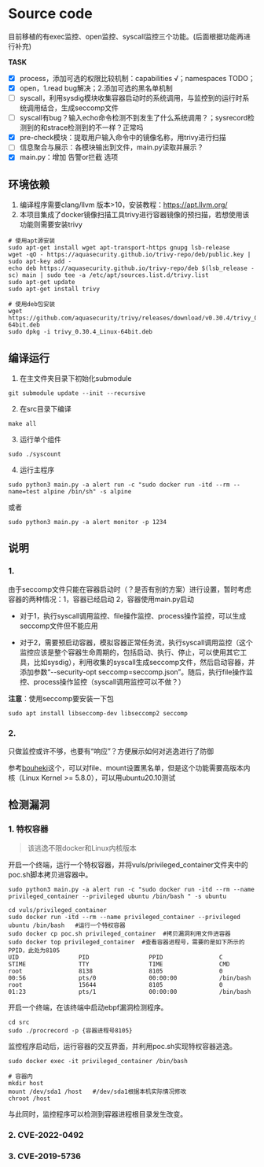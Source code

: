 # Source code

目前移植的有exec监控、open监控、syscall监控三个功能。(后面根据功能再进行补充)

**TASK**
* [x] process，添加可选的权限比较机制：capabilities √；namespaces TODO；
* [x] open，1.read bug解决；2.添加可选的黑名单机制
* [ ] syscall，利用sysdig模块收集容器启动时的系统调用，与监控到的运行时系统调用结合，生成seccomp文件
* [ ] syscall有bug？输入echo命令检测不到发生了什么系统调用？；sysrecord检测到的和strace检测到的不一样？正常吗
* [x] pre-check模块：提取用户输入命令中的镜像名称，用trivy进行扫描
* [ ] 信息聚合与展示：各模块输出到文件，main.py读取并展示？
* [x] main.py：增加 告警or拦截 选项

## 环境依赖
1. 编译程序需要clang/llvm 版本>10，安装教程：https://apt.llvm.org/  
2. 本项目集成了docker镜像扫描工具trivy进行容器镜像的预扫描，若想使用该功能则需要安装trivy

```shell
# 使用apt源安装
sudo apt-get install wget apt-transport-https gnupg lsb-release
wget -qO - https://aquasecurity.github.io/trivy-repo/deb/public.key | sudo apt-key add -
echo deb https://aquasecurity.github.io/trivy-repo/deb $(lsb_release -sc) main | sudo tee -a /etc/apt/sources.list.d/trivy.list
sudo apt-get update
sudo apt-get install trivy

# 使用deb包安装
wget https://github.com/aquasecurity/trivy/releases/download/v0.30.4/trivy_0.30.4_Linux-64bit.deb
sudo dpkg -i trivy_0.30.4_Linux-64bit.deb
```

## 编译运行
1. 在主文件夹目录下初始化submodule
```shell
git submodule update --init --recursive
```
2. 在src目录下编译
```shell
make all
```
3. 运行单个组件
```shell
sudo ./syscount
```
4. 运行主程序
```shell
sudo python3 main.py -a alert run -c "sudo docker run -itd --rm --name=test alpine /bin/sh" -s alpine
```
或者
```shell
sudo python3 main.py -a alert monitor -p 1234
```

## 说明
### 1. 
由于seccomp文件只能在容器启动时（？是否有别的方案）进行设置，暂时考虑容器的两种情况：1，容器已经启动 2，容器使用main.py启动

- 对于1，执行syscall调用监控、file操作监控、process操作监控，可以生成seccomp文件但不能应用

- 对于2，需要预启动容器，模拟容器正常任务流，执行syscall调用监控（这个监控应该是整个容器生命周期的，包括启动、执行、停止，可以使用其它工具，比如sysdig），利用收集的syscall生成seccomp文件，然后启动容器，并添加参数“--security-opt seccomp=seccomp.json”。随后，执行file操作监控、process操作监控（syscall调用监控可以不做？）

**注意**：使用seccomp要安装一下包

```shell
sudo apt install libseccomp-dev libseccomp2 seccomp
```

### 2.
只做监控或许不够，也要有“响应”？方便展示如何对逃逸进行了防御

参考[bouheki](https://github.com/mrtc0/bouheki/tree/master/pkg/bpf/c)这个，可以对file、mount设置黑名单，但是这个功能需要高版本内核（Linux Kernel >= 5.8.0），可以用ubuntu20.10测试


## 检测漏洞
### 1. 特权容器
> 该逃逸不限docker和Linux内核版本

开启一个终端，运行一个特权容器，并将vuls/privileged_container文件夹中的poc.sh脚本拷贝进容器中。

```shell
sudo python3 main.py -a alert run -c "sudo docker run -itd --rm --name privileged_container --privileged ubuntu /bin/bash " -s ubuntu

cd vuls/privileged_container
sudo docker run -itd --rm --name privileged_container --privileged ubuntu /bin/bash   #运行一个特权容器
sudo docker cp poc.sh privileged_container  #拷贝漏洞利用文件进容器
sudo docker top privileged_container  #查看容器进程号，需要的是如下所示的PPID，此处为8105
UID                 PID                 PPID                C                   STIME               TTY                 TIME                CMD
root                8138                8105                0                   00:56               pts/0               00:00:00            /bin/bash
root                15644               8105                0                   01:23               pts/1               00:00:00            /bin/bash

```

开启一个终端，在该终端中启动ebpf漏洞检测程序。

```shell
cd src
sudo ./procrecord -p {容器进程号8105}
```

监控程序启动后，运行容器的交互界面，并利用poc.sh实现特权容器逃逸。

```shell
sudo docker exec -it privileged_container /bin/bash

# 容器内
mkdir host
mount /dev/sda1 /host   #/dev/sda1根据本机实际情况修改
chroot /host
```

与此同时，监控程序可以检测到容器进程根目录发生改变。
### 2. CVE-2022-0492

### 3. CVE-2019-5736
